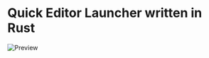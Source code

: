 # Quick Editor Launcher written in  Rust 
![Preview](https://github.com/Riley1101/startify/blob/main/example/example.png)
